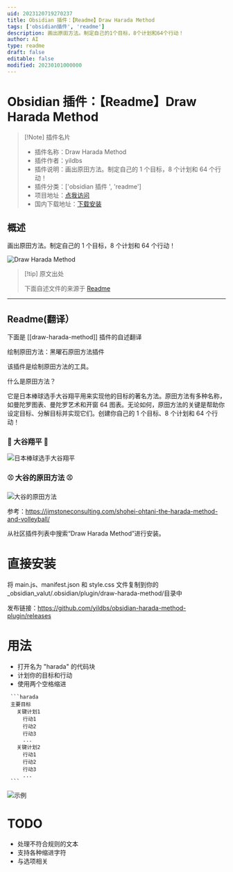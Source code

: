 ```yaml
---
uid: 2023120719270237
title: Obsidian 插件：【Readme】Draw Harada Method
tags: ['obsidian插件', 'readme']
description: 画出原田方法。制定自己的1个目标，8个计划和64个行动！
author: AI
type: readme
draft: false
editable: false
modified: 20230101000000
---
```


# Obsidian 插件：【Readme】Draw Harada Method

> [!Note] 插件名片
> - 插件名称：Draw Harada Method
> - 插件作者：yildbs
> - 插件说明：画出原田方法。制定自己的 1 个目标，8 个计划和 64 个行动！
> - 插件分类：['obsidian 插件 ', 'readme']
> - 项目地址：[点我访问](https://github.com/yildbs/obsidian-harada-method-plugin)
> - 国内下载地址：[下载安装](https://pkmer.cn/products/plugin/pluginMarket/?draw-harada-method)

## 概述

画出原田方法。制定自己的 1 个目标，8 个计划和 64 个行动！

![Draw Harada Method](https://cdn.pkmer.cn/covers/draw-harada-method.png!pkmer)

> [!tip] 原文出处
>
>下面自述文件的来源于 [Readme](https://ghproxy.net/https://raw.githubusercontent.com/yildbs/obsidian-harada-method-plugin/master/README.md)
>

---

## Readme(翻译）

下面是 [[draw-harada-method]] 插件的自述翻译

绘制原田方法：黑曜石原田方法插件

该插件是绘制原田方法的工具。

什么是原田方法？

它是日本棒球选手大谷翔平用来实现他的目标的著名方法。原田方法有多种名称，如曼陀罗图表、曼陀罗艺术和开窗 64 图表。无论如何，原田方法的关键是帮助你设定目标、分解目标并实现它们。创建你自己的 1 个目标、8 个计划和 64 个行动！

### 🧢 大谷翔平 🧢

![日本棒球选手大谷翔平](https://cdn.pkmer.cn/covers/draw-harada-method_1_0.png!pkmer)

### ⚾ 大谷的原田方法 ⚾

![大谷的原田方法](https://cdn.pkmer.cn/covers/draw-harada-method_1_1.png!pkmer)

参考：<https://jimstoneconsulting.com/shohei-ohtani-the-harada-method-and-volleyball/>

从社区插件列表中搜索“Draw Harada Method”进行安装。

# 直接安装

将 main.js、manifest.json 和 style.css 文件复制到你的 _obsidian_valut/.obsidian/plugin/draw-harada-method/目录中

发布链接：<https://github.com/yildbs/obsidian-harada-method-plugin/releases>

# 用法

- 打开名为 "harada" 的代码块
- 计划你的目标和行动
- 使用两个空格缩进

~~~
 ```harada
 主要目标
   关键计划1
     行动1
     行动2
     行动3
     ...
   关键计划2
     行动1
     行动2
     行动3
     ...
 ```
~~~

![示例](https://cdn.pkmer.cn/covers/draw-harada-method_1_2.gif!pkmer)

# TODO

- 处理不符合规则的文本
- 支持各种缩进字符
- 与选项相关



